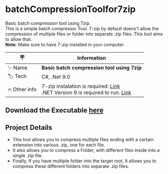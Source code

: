# batchCompressionToolfor7zip

Basic batch compression tool using 7zip.  
This is a simple batch compressor Tool. 7-zip by default doens't allow the compression of multiple files or folder into separate .zip files. This tool aims to allow that.  
**Note**: Make sure to have 7-zip installed in your computer.

| :placard:  |  Information   |
| -------------  | --- |
| :sparkles: Name        | **Basic batch compression tool using 7zip** |
| :label: Tech | C#, .Net 9.0 |
| :fire: Other info     | 7-zip instalation is required: [Link](https://www.7-zip.org/)</br>.NET Version 9 is required to run. [Link](https://dotnet.microsoft.com/en-us/download/dotnet/9.0) |

## Download the Executable [here]()

## Project Details

- This tool allows you to compress multiple files ending with a certain extension into various .zip, one for each file.
- It also allows you to compress a Folder, with different files inside into a single .zip file.
- Finally, If you have multiple folder into the target root, It allows you to compress these different folders into separate .zip files.
